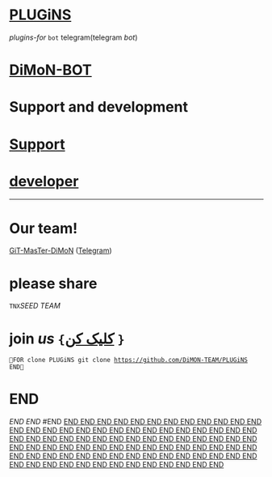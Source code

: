 # [PLUGiNS](https://telegram.me/DiMoN_TM)

*plugins*-_for_ `bot` <html>telegram</html>(<RTL>telegram</RTL> _bot_)
# [DiMoN-BOT](https://telegram.me/DiMoN_TM)
# Support and development
# [Support](https://telegram.me/DiMoN_TM)
# [developer](https://telegram.me/DiMoN_Official)
* * *

# Our team!

[GiT-MasTer-DiMoN](https://github.com/DiMoN-TEAM) ([Telegram](https://telegram.me/DiMoN_Official))
# please share
`TNX`_SEED_ *TEAM*
# join *us* `{`[کلیک کن](https://telegram.me/DiMoN_TM) `}`
<code>🔼FOR clone PLUGiNS
 git clone https://github.com/DiMON-TEAM/PLUGiNS
 END🔽</code>
# END
_END_
*END*
#END
[END
END
END
END
END
END
END
END
END
END
END
END
END
END
END
END
END
END
END
END
END
END
END
END
END
END
END
END 
END
END
END
END
END
END
END
END
END
END
END
END
END
END
END
END
END
END 
END
END
END
END
END
END
END
END
END
END
END
END
END
END
END
END
END
END
END
END
END 
END
END
END 
END
END
END
END
END
END
END
END
END 
END
END
END 
END
END
END](https://github.com/DiMON-TEAM/PLUGiNS)
